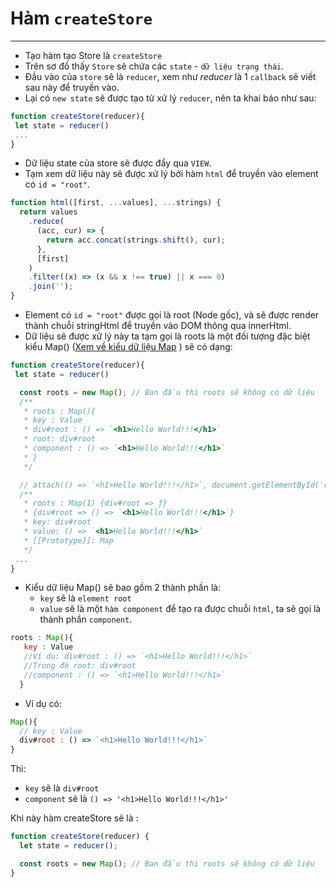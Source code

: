 # Hàm `createStore`

---

- Tạo hàm tạo Store là `createStore`
- Trên sơ đồ thấy `Store` sẽ chứa các `state` - `dữ liệu trạng thái`.
- Đầu vào của `store` sẽ là `reducer`, xem như _reducer_ là 1 `callback` sẽ viết sau này để truyền vào.
- Lại có `new state` sẽ được tạo từ xử lý `reducer`, nên ta khai báo như sau:

```js
function createStore(reducer){
 let state = reducer()
 ...
}
```

- Dữ liệu state của store sẽ được đẩy qua `VIEW`.
- Tạm xem dữ liệu này sẽ được xử lý bởi hàm `html` để truyền vào element có `id = "root"`.

```js
function html([first, ...values], ...strings) {
  return values
    .reduce(
      (acc, cur) => {
        return acc.concat(strings.shift(), cur);
      },
      [first]
    )
    .filter((x) => (x && x !== true) || x === 0)
    .join('');
}
```

- Element có `id = "root"` được gọi là root (Node gốc), và sẽ được render thành chuỗi stringHtml để truyền vào DOM thông qua innerHtml.
- Dữ liệu sẽ được xử lý này ta tạm gọi là roots là một đối tượng đặc biệt kiểu Map() ([Xem về kiểu dữ liệu Map](../object-map.md) ) sẽ có dạng:

```js
function createStore(reducer){
 let state = reducer()

  const roots = new Map(); // Ban đầu thì roots sẽ không có dữ liệu
  /**
   * roots : Map(){
   * key : Value
   * div#root : () => `<h1>Hello World!!!</h1>`
   * root: div#root
   * component : () => `<h1>Hello World!!!</h1>`
   * }
   */

  // attach(() => `<h1>Hello World!!!</h1>`, document.getElementById('root'));
  /**
   * roots : Map(1) {div#root => ƒ}
   * {div#root => () => `<h1>Hello World!!!</h1>`}
   * key: div#root
   * value: () => `<h1>Hello World!!!</h1>`
   * [[Prototype]]: Map
   */
 ...
}
```

- Kiểu dữ liệu Map() sẽ bao gồm 2 thành phần là:
  - `key` sẽ là `element root`
  - `value` sẽ là một `hàm component` để tạo ra được chuỗi `html`, ta sẽ gọi là thành phần `component`.

```js
roots : Map(){
   key : Value
   //Ví dụ: div#root : () => `<h1>Hello World!!!</h1>`
   //Trong đó root: div#root
   //component : () => `<h1>Hello World!!!</h1>`
  }
```

- Ví dụ có:

```js
Map(){
  // key : Value
  div#root : () => `<h1>Hello World!!!</h1>`
}
```

Thì:

- `key` sẽ là `div#root`
- `component` sẽ là `() => '<h1>Hello World!!!</h1>'`

Khi này hàm createStore sẽ là :

```js
function createStore(reducer) {
  let state = reducer();

  const roots = new Map(); // Ban đầu thì roots sẽ không có dữ liệu
}
```
